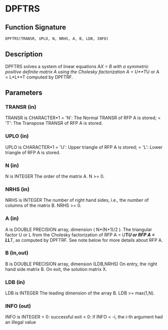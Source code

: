 # DPFTRS

## Function Signature

```fortran
DPFTRS(TRANSR, UPLO, N, NRHS, A, B, LDB, INFO)
```

## Description


 DPFTRS solves a system of linear equations A*X = B with a symmetric
 positive definite matrix A using the Cholesky factorization
 A = U**T*U or A = L*L**T computed by DPFTRF.

## Parameters

### TRANSR (in)

TRANSR is CHARACTER*1 = 'N': The Normal TRANSR of RFP A is stored; = 'T': The Transpose TRANSR of RFP A is stored.

### UPLO (in)

UPLO is CHARACTER*1 = 'U': Upper triangle of RFP A is stored; = 'L': Lower triangle of RFP A is stored.

### N (in)

N is INTEGER The order of the matrix A. N >= 0.

### NRHS (in)

NRHS is INTEGER The number of right hand sides, i.e., the number of columns of the matrix B. NRHS >= 0.

### A (in)

A is DOUBLE PRECISION array, dimension ( N*(N+1)/2 ). The triangular factor U or L from the Cholesky factorization of RFP A = U**T*U or RFP A = L*L**T, as computed by DPFTRF. See note below for more details about RFP A.

### B (in,out)

B is DOUBLE PRECISION array, dimension (LDB,NRHS) On entry, the right hand side matrix B. On exit, the solution matrix X.

### LDB (in)

LDB is INTEGER The leading dimension of the array B. LDB >= max(1,N).

### INFO (out)

INFO is INTEGER = 0: successful exit < 0: if INFO = -i, the i-th argument had an illegal value

